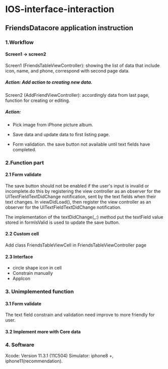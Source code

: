 # IOS-interface-interaction
## FriendsDatacore application instruction

### 1.Workflow 

#### Screen1 -> screen2

Screen1 (FriendsTableViewController): 
showing the list of data that include icon, name, and phone, correspond with second page data. 

##### Action: Add action to creating new data.

Screen2 (AddFriendViewController): 
accordingly data from last page, function for creating or editing.

##### Action: 

* Pick image from iPhone picture album.

* Save data and update data to first listing page.

* Form validation. the save button not available until text fields have completed.


### 2.Function part 

#### 2.1 Form validate

The save button should not be enabled if the user's input is invalid or incomplete.do this by registering the view controller as an observer for the UITextFieldTextDidChange notification, sent by the text fields when their text changes. In viewDidLoad(), then register the view controller as an observer for the UITextFieldTextDidChange notification.

The implementation of the textDidChange(_:) method put the textField value stored in formIsValid is used to update the save button.

#### 2.2 Custom cell

Add class FriendsTableViewCell in FriendsTableViewController page

#### 2.3 Interface

* circle shape icon in cell 
* Constrain manually
* AppIcon

### 3. Unimplemented function
#### 3.1 Form validate
The text field constrain and validation need improve to more friendly for user.
#### 3.2 Implement more with Core data

### 4. Software
Xcode: Version 11.3.1 (11C504)
Simulator: iphone8 +, iphone11(recommendation).
